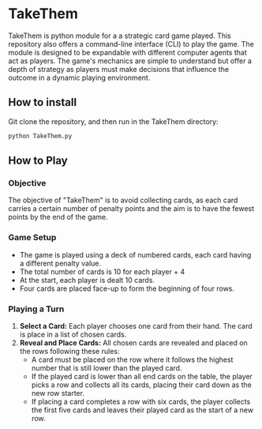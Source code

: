 # TakeThem

TakeThem is python module for a a strategic card game played. This repository also offers a command-line interface (CLI) to play the game. The module is designed to be expandable with different computer agents that act as players. The game's mechanics are simple to understand but offer a depth of strategy as players must make decisions that influence the outcome in a dynamic playing environment.

## How to install
Git clone the repository, and then run in the TakeThem directory:

```bash
python TakeThem.py
```

## How to Play

### Objective

The objective of "TakeThem" is to avoid collecting cards, as each card carries a certain number of penalty points and the aim is to have the fewest points by the end of the game.

### Game Setup

- The game is played using a deck of numbered cards, each card having a different penalty value.
- The total number of cards is 10 for each player + 4
- At the start, each player is dealt 10 cards.
- Four cards are placed face-up to form the beginning of four rows.

### Playing a Turn

1. **Select a Card:** Each player chooses one card from their hand. The card is place in a list of chosen cards.
2. **Reveal and Place Cards:** All chosen cards are revealed and placed on the rows following these rules:
   - A card must be placed on the row where it follows the highest number that is still lower than the played card.
   - If the played card is lower than all end cards on the table, the player picks a row and collects all its cards, placing their card down as the new row starter.
   - If placing a card completes a row with six cards, the player collects the first five cards and leaves their played card as the start of a new row.


